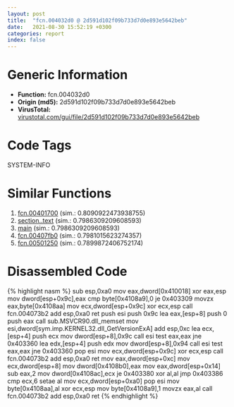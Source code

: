 ```yaml
---
layout: post
title:  "fcn.004032d0 @ 2d591d102f09b733d7d0e893e5642beb"
date:   2021-08-30 15:52:19 +0300
categories: report
index: false
---
```


# Generic Information
- **Function:** fcn.004032d0
- **Origin (md5):** 2d591d102f09b733d7d0e893e5642beb
- **VirusTotal:** [virustotal.com/gui/file/2d591d102f09b733d7d0e893e5642beb][virustotal_ref]

# Code Tags
<span class="tag" id="SYSTEM-INFO">SYSTEM-INFO</span>


# Similar Functions

1. [fcn.00401700][similar_1_ref] (sim.: 0.8090922473938755)
2. [section..text][similar_2_ref] (sim.: 0.7986309209608593)
3. [main][similar_3_ref] (sim.: 0.7986309209608593)
4. [fcn.00407fb0][similar_4_ref] (sim.: 0.7981015623274357)
5. [fcn.00501250][similar_5_ref] (sim.: 0.7899872406752174)


# Disassembled Code

{% highlight nasm %}
sub esp,0xa0
mov eax,dword[0x410018]
xor eax,esp
mov dword[esp+0x9c],eax
cmp byte[0x4108a9],0
je 0x403309
movzx eax,byte[0x4108aa]
mov ecx,dword[esp+0x9c]
xor ecx,esp
call fcn.004073b2
add esp,0xa0
ret 
push esi
push 0x9c
lea eax,[esp+8]
push 0
push eax
call sub.MSVCR90.dll_memset
mov esi,dword[sym.imp.KERNEL32.dll_GetVersionExA]
add esp,0xc
lea ecx,[esp+4]
push ecx
mov dword[esp+8],0x9c
call esi
test eax,eax
jne 0x403360
lea edx,[esp+4]
push edx
mov dword[esp+8],0x94
call esi
test eax,eax
jne 0x403360
pop esi
mov ecx,dword[esp+0x9c]
xor ecx,esp
call fcn.004073b2
add esp,0xa0
ret 
mov eax,dword[esp+0xc]
mov ecx,dword[esp+8]
mov dword[0x4108b0],eax
mov eax,dword[esp+0x14]
sub eax,2
mov dword[0x4108ac],ecx
je 0x403380
xor al,al
jmp 0x403386
cmp ecx,6
setae al
mov ecx,dword[esp+0xa0]
pop esi
mov byte[0x4108aa],al
xor ecx,esp
mov byte[0x4108a9],1
movzx eax,al
call fcn.004073b2
add esp,0xa0
ret 
{% endhighlight %}


[similar_1_ref]: /report/fcn.00401700@2eb7544c38a76e8aaeea362abfc44c72
[similar_2_ref]: /report/section..text@e38ba004520fa1a86a35b63e8d5843ef
[similar_3_ref]: /report/main@e38ba004520fa1a86a35b63e8d5843ef
[similar_4_ref]: /report/fcn.00407fb0@0aa2d73a5300dff2412388945614b507
[similar_5_ref]: /report/fcn.00501250@17d73cbafe6dd96dd6f2291fab06fbb5
[virustotal_ref]: https://www.virustotal.com/gui/file/2d591d102f09b733d7d0e893e5642beb
